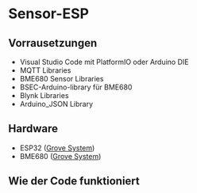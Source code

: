 # Sensor-ESP

## Vorrausetzungen
+ Visual Studio Code mit PlatformIO oder Arduino DIE
+ MQTT Libraries
+ BME680 Sensor Libraries
+ BSEC-Arduino-library für BME680
+ Blynk Libraries
+ Arduino_JSON Library
	
## Hardware
+ ESP32 ([Grove System][1])
+ BME680 ([Grove System][1])

## Wie der Code funktioniert

[1]:https://wiki.seeedstudio.com/Grove_System/
